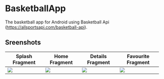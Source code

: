# BasketballApp
The basketball app for Android using Basketball Api (https://allsportsapi.com/basketball-api).
## Sreenshots
Splash Fragment|Home Fragment|Details Fragment|Favourite Fragment
----|----|----|----
 ![](screenshots/screenshot_splash.jpg)  | ![](screenshots/screenshot_home.jpg) | ![](Screenshots/screenshot_details.jpg)  | ![](screenshots/screenshot_favourite.jpg)


